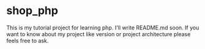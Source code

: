 # shop_php
This is my tutorial project for learning php. I'll write README.md soon. If you want to know about my project like version or project architecture please feels free to ask.
